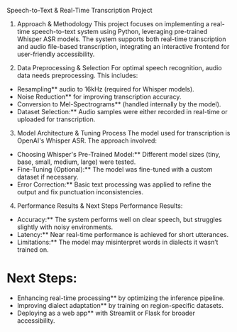 Speech-to-Text & Real-Time Transcription Project
1. Approach & Methodology
This project focuses on implementing a real-time speech-to-text system using Python, leveraging pre-trained Whisper ASR models.
The system supports both real-time transcription and audio file-based transcription, integrating an interactive frontend for user-friendly accessibility.

3. Data Preprocessing & Selection
For optimal speech recognition, audio data needs preprocessing. This includes:
- Resampling** audio to 16kHz (required for Whisper models).
- Noise Reduction** for improving transcription accuracy.
- Conversion to Mel-Spectrograms** (handled internally by the model).
- Dataset Selection:** Audio samples were either recorded in real-time or uploaded for transcription.

3. Model Architecture & Tuning Process
The model used for transcription is OpenAI's Whisper ASR. The approach involved:
- Choosing Whisper's Pre-Trained Model:** Different model sizes (tiny, base, small, medium,   large) were tested.
- Fine-Tuning (Optional):** The model was fine-tuned with a custom dataset if necessary.
- Error Correction:** Basic text processing was applied to refine the output and fix punctuation inconsistencies.

4. Performance Results & Next Steps
 Performance Results:
- Accuracy:** The system performs well on clear speech, but struggles slightly with noisy environments.
- Latency:** Near real-time performance is achieved for short utterances.
- Limitations:** The model may misinterpret words in dialects it wasn’t trained on.

# Next Steps:
- Enhancing real-time processing** by optimizing the inference pipeline.
- Improving dialect adaptation** by training on region-specific datasets.
- Deploying as a web app** with Streamlit or Flask for broader accessibility.
